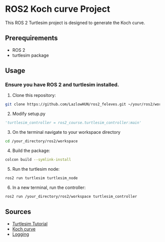 # ROS2 Koch curve Project

This ROS 2 Turtlesim project is designed to generate the Koch curve.

## Prerequirements
- ROS 2
- turtlesim package

## Usage
### Ensure you have ROS 2 and turtlesim installed.
1. Clone this repository:
```bash 
git clone https://github.com/LazlowHUN/ros2_feleves.git ~/your/ros2/workspace
```
2. Modify setup.py
```py
'turtlesim_controller = ros2_course.turtlesim_controller:main'
```
3. On the terminal navigate to your workspace directory
```bash
cd /your_directory/ros2/workspace
```
4. Build the package:
```bash
colcon build --symlink-install
```
5. Run the turtlesim node:
```bash
ros2 run turtlesim turtlesim_node
```
6. In a new terminal, run the controller:
```bash
ros2 run /your_directory/ros2/workspace turtlesim_controller
```
## Sources
- [Turtlesim Tutorial](https://docs.ros.org/en/humble/Tutorials/Beginner-CLI-Tools/Introducing-Turtlesim/Introducing-Turtlesim.html)
- [Koch curve](https://en.wikipedia.org/wiki/Koch_snowflake)
- [Logging](https://docs.python.org/3/library/logging.html)
